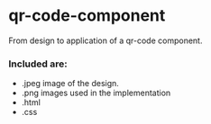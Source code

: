 # qr-code-component
From design to application of a qr-code component.

### Included are:
- .jpeg image of the design.
- .png images used in the implementation
- .html
- .css
